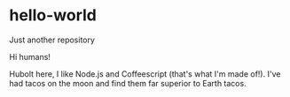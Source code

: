 # hello-world
Just another repository

Hi humans!

Hubolt here, I like Node.js and Coffeescript (that's what I'm made of!).
I've had tacos on the moon and find them far superior to Earth tacos.
